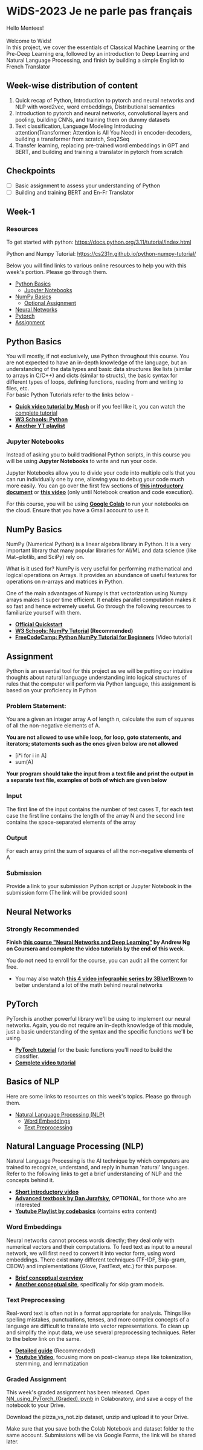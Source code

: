 # WiDS-2023 Je ne parle pas français

Hello Mentees! <br><br>
Welcome to Wids! <br>
In this project, we cover the essentials of Classical Machine Learning or the Pre-Deep Learning era, followed by an introduction to Deep Learning and Natural Language Processing, and finish by building a simple English to French Translator

## Week-wise distribution of content

1) Quick recap of Python, Introduction to pytorch and neural networks and NLP with word2vec, word embeddings, Distributional semantics
2) Introduction to pytorch and neural networks, convolutional layers and pooling, building CNNs, and training them on dummy datasets
3) Text classification, Language Modeling Introducing attention(Transformer: Attention is All You Need) in encoder-decoders, building a transformer from scratch, Seq2Seq
4) Transfer learning, replacing pre-trained word embeddings in GPT and BERT, and building and training a translator in pytorch from scratch

## Checkpoints

* [ ] Basic assignment to assess your understanding of Python
* [ ] Building and training BERT and En-Fr Translator

## Week-1

### Resources

To get started with python: https://docs.python.org/3.11/tutorial/index.html

Python and Numpy Tutorial: https://cs231n.github.io/python-numpy-tutorial/

Below you will find links to various online resources to help you with this week's portion. Please go through them.

- [Python Basics](#python-basics)
  - [Jupyter Notebooks](#jupyter-notebooks)
- [NumPy Basics](#numpy-basics)
  - [Optional Assignment](#optional-assignment)
- [Neural Networks](#neural-networks)
- [Pytorch](#pytorch)
- [Assignment](#assignment)

## Python Basics

You will mostly, if not exclusively, use Python throughout this course. You are not expected to have an in-depth knowledge of the language, but an understanding of the data types and basic data structures like lists (similar to arrays in C/C++) and dicts (similar to structs), the basic syntax for different types of loops, defining functions, reading from and writing to files, etc.  
For basic Python Tutorials refer to the links below -

- [**Quick video tutorial by Mosh**](https://www.youtube.com/watch?v=kqtD5dpn9C8) or if you feel like it, you can watch the [complete tutorial](https://www.youtube.com/watch?v=_uQrJ0TkZlc)
- [**W3 Schools: Python**](https://www.w3schools.com/python/)
- [**Another YT playlist**](https://www.youtube.com/playlist?list=PLzMcBGfZo4-mFu00qxl0a67RhjjZj3jXm)

### Jupyter Notebooks

Instead of asking you to build traditional Python scripts, in this course you will be using **Jupyter Notebooks** to write and run your code.

Jupyter Notebooks allow you to divide your code into multiple cells that you can run individually one by one, allowing you to debug your code much more easily. You can go over the first few sections of [**this introductory document**](https://realpython.com/jupyter-notebook-introduction/) or [**this video**](https://www.youtube.com/watch?v=HW29067qVWk) (only until Notebook creation and code execution).

For this course, you will be using [**Google Colab**](https://colab.google/) to run your notebooks on the cloud. Ensure that you have a Gmail account to use it.

## NumPy Basics

NumPy (Numerical Python) is a linear algebra library in Python. It is a very important library that many popular libraries for AI/ML and data science (like Mat−plotlib, and SciPy) rely on.

What is it used for?
NumPy is very useful for performing mathematical and logical operations on Arrays. It provides an abundance of useful features for operations on n-arrays and matrices in Python.

One of the main advantages of Numpy is that vectorization using Numpy arrays makes it super time efficient. It enables parallel computation makes it so fast and hence extremely useful. Go through the following resources to familiarize yourself with them.

- [**Official Quickstart**](https://numpy.org/doc/stable/user/quickstart.html)
- **[W3 Schools: NumPy Tutorial](https://www.w3schools.com/python/numpy/default.asp) (Recommended)**
- [**FreeCodeCamp: Python NumPy Tutorial for Beginners**](https://www.youtube.com/watch?v=QUT1VHiLmmI&pp=ygUObnVtcHkgdHV0b3JpYWw%3D) (Video tutorial)

## Assignment

Python is an essential tool for this project as we will be putting our intuitive thoughts about natural language understanding into logical structures of rules that the computer will perform via Python language, this assignment is based on your proficiency in Python

### Problem Statement:

You are a given an integer array A of length n, calculate the sum of squares of all the non-negative elements of A.

**You are not allowed to use while loop, for loop, goto statements, and iterators; statements such as the ones given below are not allowed**
* [i*i for i in A]
* sum(A)

**Your program should take the input from a text file and print the output in a separate text file, examples of both of which are given below**

### Input

The first line of the input contains the number of test cases T, for each test case the first line contains the length of the array N and the second line contains the space-separated elements of the array

### Output

For each array print the sum of squares of all the non-negative elements of A

### Submission

Provide a link to your submission Python script or Jupyter Notebook in the submission form (The link will be provided soon)

## Neural Networks

### **Strongly Recommended**

**Finish [this course "Neural Networks and Deep Learning"](https://www.coursera.org/learn/neural-networks-deep-learning?specialization=deep-learning) by Andrew Ng on Coursera and complete the video tutorials by the end of this week.**

You do not need to enroll for the course, you can audit all the content for free.

- You may also watch [**this 4 video infographic series by 3Blue1Brown**](https://www.youtube.com/playlist?list=PLZHQObOWTQDNU6R1_67000Dx_ZCJB-3pi) to better understand a lot of the math behind neural networks

## PyTorch

PyTorch is another powerful library we'll be using to implement our neural networks. Again, you do not require an in-depth knowledge of this module, just a basic understanding of the syntax and the specific functions we'll be using.

- [**PyTorch tutorial**](https://pytorch.org/tutorials/beginner/basics/intro.html) for the basic functions you'll need to build the classifier.
- [**Complete video tutorial**](https://www.youtube.com/watch?v=c36lUUr864M&pp=ygUcbmV1cmFsIG5ldHdvcmsgd2l0aCBweXRvcmNoIA%3D%3D)

## Basics of NLP

Here are some links to resources on this week's topics. Please go through  them.

- [Natural Language Processing (NLP)](<#natural-language-processing-(nlp)>)
  - [Word Embeddings](#word-embeddings)
  - [Text Preprocessing](#text-preprocessing)

## Natural Language Processing (NLP)

Natural Language Processing is the AI technique by which computers are trained to recognize, understand, and reply in human 'natural' languages. Refer to the following links to get a brief understanding of NLP and the concepts behind it.

- [**Short introductory video**](https://youtu.be/CMrHM8a3hqw)
- [**Advanced textbook by Dan Jurafsky**](https://web.stanford.edu/~jurafsky/slp3/), **OPTIONAL**, for those who are interested
- [**Youtube Playlist by codebasics**](https://www.youtube.com/playlist?list=PLeo1K3hjS3uuvuAXhYjV2lMEShq2UYSwX) (contains extra content)

### Word Embeddings

Neural networks cannot process words directly; they deal only with numerical vectors and their computations. To feed text as input to a neural network, we will first need to convert it into vector form, using word embeddings. There exist many different techniques (TF-IDF, Skip-gram, CBOW) and implementations (Glove, FastText, etc.) for this purpose.

- [**Brief conceptual overview**](https://www.geeksforgeeks.org/word-embeddings-in-nlp/)
- [**Another conceptual site**](https://towardsdatascience.com/nlp-101-word2vec-skip-gram-and-cbow-93512ee24314), specifically for skip gram models.

### Text Preprocessing

Real-word text is often not in a format appropriate for analysis. Things like spelling mistakes, punctuations, tenses, and more complex concepts of a language are difficult to translate into vector representations. To clean up and simplify the input data, we use several preprocessing techniques. Refer to the below link on the same.

- [**Detailed guide**](https://www.analyticsvidhya.com/blog/2021/06/text-preprocessing-in-nlp-with-python-codes/) (Recommended)
- [**Youtube Video**](https://www.youtube.com/watch?v=nxhCyeRR75Q), focusing more on post-cleanup steps like tokenization, stemming, and lemmatization

### Graded Assignment

This week's graded assignment has been released. Open [NN_using_PyTorch_(Graded).ipynb](https://colab.research.google.com/drive/1cKa6JQiwuZlvBwWkFlZQo7S8gWYDZe98) in Colaboratory, and save a copy of the notebook to your Drive.

Download the pizza_vs_not.zip dataset, unzip and upload it to your Drive.

Make sure that you save both the Colab Notebook and dataset folder to the same account.
Submissions will be via Google Forms, the link will be shared later.
